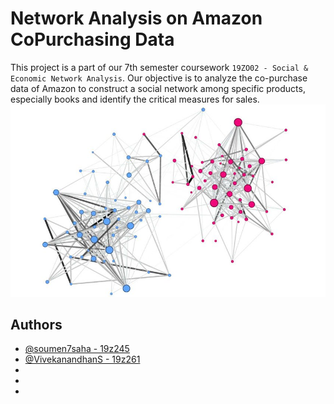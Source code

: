 
# Network Analysis on Amazon CoPurchasing Data

This project is a part of our 7th semester coursework `19ZO02 - Social & Economic Network Analysis`. Our objective is to analyze the co-purchase data of Amazon to construct a social network among specific products, especially books and identify the critical measures for sales.
![My Image](images/Amazon-book-co-purchasing-graph.png)

## Authors
- [@soumen7saha - 19z245](https://www.github.com/soumen7saha)
- [@VivekanandhanS - 19z261](https://github.com/Vivekanandhan-Sankar)
- 
-
-

